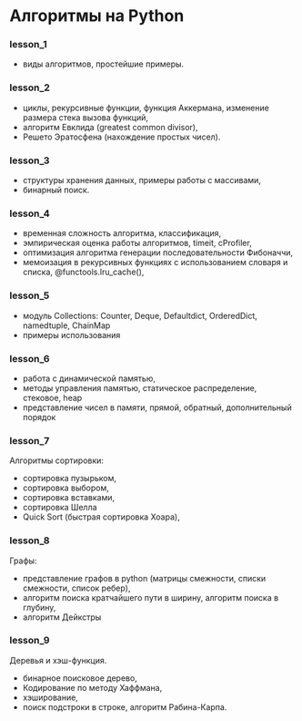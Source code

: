 # Алгоритмы на Python


 ### lesson_1 
 - виды алгоритмов, простейшие примеры.
 
 ### lesson_2
 - циклы, рекурсивные функции, функция Аккермана, изменение размера стека вызова функций,
 - алгоритм Евклида (greatest common divisor),
 - Решето Эратосфена (нахождение простых чисел).
 
 ### lesson_3
 - структуры хранения данных, примеры работы с массивами,
 - бинарный поиск.
 
 ### lesson_4
 - временная сложность алгоритма, классификация,
 - эмпирическая оценка работы алгоритмов, timeit, cProfiler,
 - оптимизация алгоритма генерации последовательности Фибоначчи, 
 - мемоизация в рекурсивных функциях с использованием словаря и списка, @functools.lru_cache(),
 
 ### lesson_5
 - модуль Collections: Counter, Deque, Defaultdict, OrderedDict, namedtuple, ChainMap
 - примеры использования
 
 ### lesson_6
 - работа с динамической памятью,
 - методы управления памятью, статическое распределение, стековое, heap
 - представление чисел в памяти, прямой, обратный, дополнительный порядок
 
 ### lesson_7
Алгоритмы сортировки: 
 - сортировка пузырьком,
 - сортировка выбором,
 - сортировка вставками,
 - сортировка Шелла
 - Quick Sort (быстрая сортировка Хоара),
 
 ### lesson_8
 Графы:
 - представление графов в python (матрицы смежности, списки смежности, список ребер),
 - алгоритм поиска кратчайшего пути в ширину, алгоритм поиска в глубину,
 - алгоритм Дейкстры
 
 ### lesson_9
 Деревья и хэш-функция.
 - бинарное поисковое дерево,
 - Кодирование по методу Хаффмана,
 - хэширование,
 - поиск подстроки в строке, алгоритм Рабина-Карпа.
